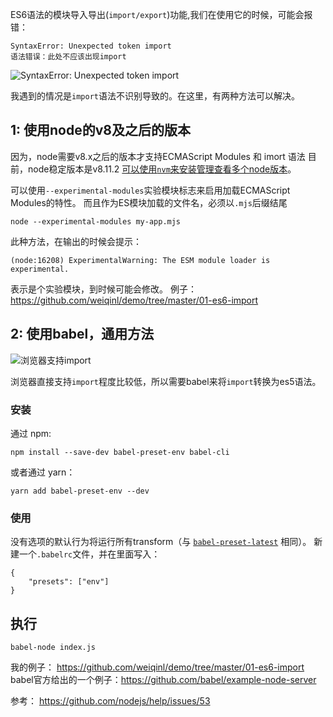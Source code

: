 ES6语法的模块导入导出(`import/export`)功能,我们在使用它的时候，可能会报错：
```
SyntaxError: Unexpected token import
语法错误：此处不应该出现import
```
![SyntaxError: Unexpected token import](https://images2018.cnblogs.com/blog/564792/201806/564792-20180607183245630-1138898436.png)

我遇到的情况是`import`语法不识别导致的。在这里，有两种方法可以解决。

## 1: 使用node的v8及之后的版本
因为，node需要v8.x之后的版本才支持ECMAScript Modules 和 imort 语法
目前，node稳定版本是v8.11.2
[可以使用`nvm`来安装管理查看多个node版本](http://www.cnblogs.com/weiqinl/p/7503123.html#3992842)。

可以使用`--experimental-modules`实验模块标志来启用加载ECMAScript Modules的特性。
而且作为ES模块加载的文件名，必须以`.mjs`后缀结尾
```
node --experimental-modules my-app.mjs
```
此种方法，在输出的时候会提示：
```
(node:16208) ExperimentalWarning: The ESM module loader is experimental.
```
表示是个实验模块，到时候可能会修改。
例子：https://github.com/weiqinl/demo/tree/master/01-es6-import

## 2: 使用babel，通用方法
![浏览器支持import](https://images2018.cnblogs.com/blog/564792/201806/564792-20180607183255371-564482670.png)


浏览器直接支持`import`程度比较低，所以需要babel来将`import`转换为es5语法。

### 安装
 通过 npm: 
```
npm install --save-dev babel-preset-env babel-cli
```

或者通过 yarn：
```
yarn add babel-preset-env --dev
```
### 使用
没有选项的默认行为将运行所有transform（与 [`babel-preset-latest`](https://babeljs.io/docs/plugins/preset-latest/) 相同）。
新建一个`.babelrc`文件，并在里面写入：

```
{
    "presets": ["env"]
}
```

## 执行
```
babel-node index.js
```

我的例子： https://github.com/weiqinl/demo/tree/master/01-es6-import
babel官方给出的一个例子：https://github.com/babel/example-node-server

参考： https://github.com/nodejs/help/issues/53